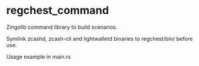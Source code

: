 # regchest_command

Zingolib command library to build scenarios. 

Symlink zcashd, zcash-cli and lightwalletd binaries to regchest/bin/ before use.

Usage example in main.rs
